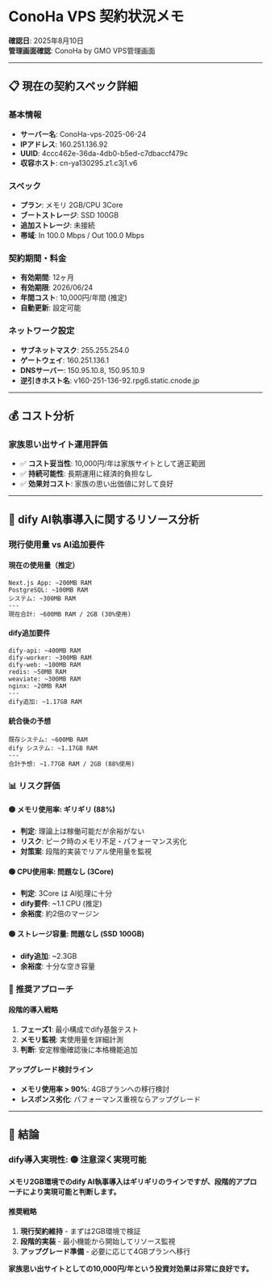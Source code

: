 # ConoHa VPS 契約状況メモ

**確認日**: 2025年8月10日  
**管理画面確認**: ConoHa by GMO VPS管理画面

---

## 📋 現在の契約スペック詳細

### 基本情報
- **サーバー名**: ConoHa-vps-2025-06-24
- **IPアドレス**: 160.251.136.92
- **UUID**: 4ccc462e-36da-4db0-b5ed-c7dbaccf479c
- **収容ホスト**: cn-ya130295.z1.c3j1.v6

### スペック
- **プラン**: メモリ 2GB/CPU 3Core  
- **ブートストレージ**: SSD 100GB
- **追加ストレージ**: 未接続
- **帯域**: In 100.0 Mbps / Out 100.0 Mbps

### 契約期間・料金
- **有効期間**: 12ヶ月
- **有効期限**: 2026/06/24
- **年間コスト**: 10,000円/年間 (推定)
- **自動更新**: 設定可能

### ネットワーク設定
- **サブネットマスク**: 255.255.254.0
- **ゲートウェイ**: 160.251.136.1
- **DNSサーバー**: 150.95.10.8, 150.95.10.9
- **逆引きホスト名**: v160-251-136-92.rpg6.static.cnode.jp

---

## 💰 コスト分析

### 家族思い出サイト運用評価
- ✅ **コスト妥当性**: 10,000円/年は家族サイトとして適正範囲
- ✅ **持続可能性**: 長期運用に経済的負担なし
- ✅ **効果対コスト**: 家族の思い出価値に対して良好

---

## 🔧 dify AI執事導入に関するリソース分析

### 現行使用量 vs AI追加要件

#### 現在の使用量（推定）
```
Next.js App: ~200MB RAM
PostgreSQL: ~100MB RAM
システム: ~300MB RAM
---
現在合計: ~600MB RAM / 2GB (30%使用)
```

#### dify追加要件
```
dify-api: ~400MB RAM
dify-worker: ~300MB RAM  
dify-web: ~100MB RAM
redis: ~50MB RAM
weaviate: ~300MB RAM
nginx: ~20MB RAM
---
dify追加: ~1.17GB RAM
```

#### 統合後の予想
```
既存システム: ~600MB RAM
dify システム: ~1.17GB RAM  
---
合計予想: ~1.77GB RAM / 2GB (88%使用)
```

### 📊 リスク評価

#### 🟡 メモリ使用率: **ギリギリ (88%)**
- **判定**: 理論上は稼働可能だが余裕がない
- **リスク**: ピーク時のメモリ不足・パフォーマンス劣化
- **対策案**: 段階的実装でリアル使用量を監視

#### 🟢 CPU使用率: **問題なし (3Core)**  
- **判定**: 3Core は AI処理に十分
- **dify要件**: ~1.1 CPU (推定)
- **余裕度**: 約2倍のマージン

#### 🟢 ストレージ容量: **問題なし (SSD 100GB)**
- **dify追加**: ~2.3GB
- **余裕度**: 十分な空き容量

### 🎯 推奨アプローチ

#### 段階的導入戦略
1. **フェーズ1**: 最小構成でdify基盤テスト
2. **メモリ監視**: 実使用量を詳細計測  
3. **判断**: 安定稼働確認後に本格機能追加

#### アップグレード検討ライン
- **メモリ使用率 > 90%**: 4GBプランへの移行検討
- **レスポンス劣化**: パフォーマンス重視ならアップグレード

---

## 📝 結論

### dify導入実現性: **🟡 注意深く実現可能**

**メモリ2GB環境でのdify AI執事導入はギリギリのラインですが、段階的アプローチにより実現可能と判断します。**

#### 推奨戦略
1. **現行契約維持** - まずは2GB環境で検証
2. **段階的実装** - 最小機能から開始してリソース監視
3. **アップグレード準備** - 必要に応じて4GBプランへ移行

**家族思い出サイトとしての10,000円/年という投資対効果は非常に良好です。**